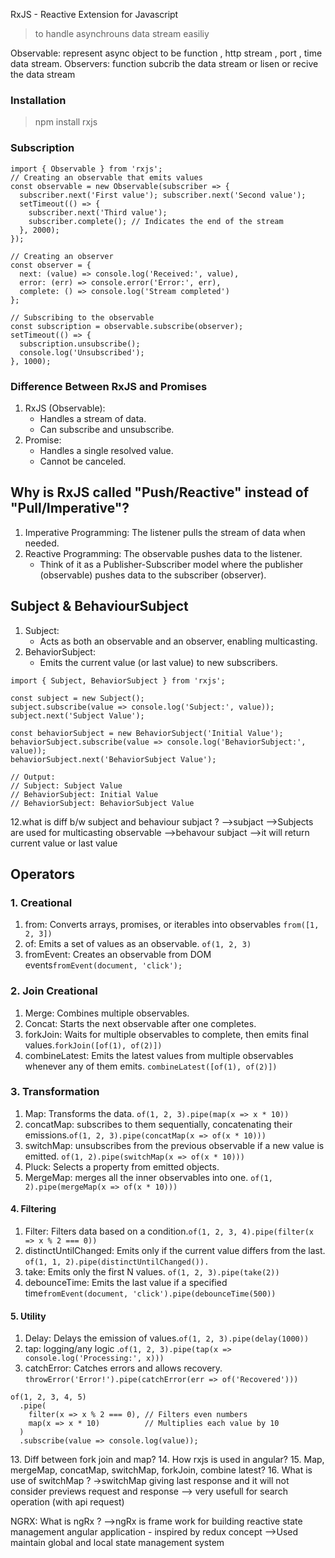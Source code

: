 
RxJS - Reactive Extension for Javascript 

> to handle asynchrouns data stream easiliy

Observable: represent async object to be function , http stream , port , time data stream. 
Observers: function subcrib the data stream or lisen or recive the data stream 

### Installation
> npm install rxjs
  
  
### Subscription
```
import { Observable } from 'rxjs';
// Creating an observable that emits values
const observable = new Observable(subscriber => {
  subscriber.next('First value'); subscriber.next('Second value');
  setTimeout(() => {
    subscriber.next('Third value');
    subscriber.complete(); // Indicates the end of the stream
  }, 2000);
});

// Creating an observer
const observer = {
  next: (value) => console.log('Received:', value),
  error: (err) => console.error('Error:', err),
  complete: () => console.log('Stream completed')
};

// Subscribing to the observable
const subscription = observable.subscribe(observer);
setTimeout(() => {
  subscription.unsubscribe();
  console.log('Unsubscribed');
}, 1000);
```

### Difference Between RxJS and Promises
1. RxJS (Observable):
    - Handles a stream of data.
    - Can subscribe and unsubscribe.
2. Promise:
    - Handles a single resolved value.
    - Cannot be canceled.
  

## Why is RxJS called "Push/Reactive" instead of "Pull/Imperative"?
1. Imperative Programming: The listener pulls the stream of data when needed.
2. Reactive Programming: The observable pushes data to the listener.
    - Think of it as a Publisher-Subscriber model where the publisher (observable) pushes data to the subscriber (observer).  
 
 


## Subject & BehaviourSubject
1. Subject:
    - Acts as both an observable and an observer, enabling multicasting.
2. BehaviorSubject:
    - Emits the current value (or last value) to new subscribers.

```
import { Subject, BehaviorSubject } from 'rxjs';

const subject = new Subject();
subject.subscribe(value => console.log('Subject:', value));
subject.next('Subject Value');

const behaviorSubject = new BehaviorSubject('Initial Value');
behaviorSubject.subscribe(value => console.log('BehaviorSubject:', value));
behaviorSubject.next('BehaviorSubject Value');

// Output:
// Subject: Subject Value
// BehaviorSubject: Initial Value
// BehaviorSubject: BehaviorSubject Value

 ```  
 12.what is diff b/w subject and behaviour subjact ?
   -->subjact
        -->Subjects are used for multicasting  observable
   -->behavour subjact 
        -->it will return current value or last value


## Operators

### 1. Creational
1. from: Converts arrays, promises, or iterables into observables `from([1, 2, 3])`  
2. of: Emits a set of values as an observable.  `of(1, 2, 3)`    
3. fromEvent: Creates an observable from DOM events`fromEvent(document, 'click');`  

### 2. Join Creational
1. Merge: Combines multiple observables.
2. Concat: Starts the next observable after one completes.
3. forkJoin: Waits for multiple observables to complete, then emits final values.`forkJoin([of(1), of(2)])`
4. combineLatest: Emits the latest values from multiple observables whenever any of them emits. `combineLatest([of(1), of(2)])`

### 3. Transformation 
1. Map: Transforms the data. `of(1, 2, 3).pipe(map(x => x * 10))`
2. concatMap: subscribes to them sequentially, concatenating their emissions.`of(1, 2, 3).pipe(concatMap(x => of(x * 10)))`  
3. switchMap: unsubscribes from the previous observable if a new value is emitted. `of(1, 2).pipe(switchMap(x => of(x * 10)))`
4. Pluck: Selects a property from emitted objects.  
5. MergeMap: merges all the inner observables into one.  `of(1, 2).pipe(mergeMap(x => of(x * 10)))`

#### 4. Filtering
1. Filter: Filters data based on a condition.`of(1, 2, 3, 4).pipe(filter(x => x % 2 === 0))`
2. distinctUntilChanged: Emits only if the current value differs from the last. `of(1, 1, 2).pipe(distinctUntilChanged()).`
4. take: Emits only the first N values. `of(1, 2, 3).pipe(take(2))`
6. debounceTime: Emits the last value if a specified time`fromEvent(document, 'click').pipe(debounceTime(500))`  

#### 5. Utility
1. Delay: Delays the emission of values.`of(1, 2, 3).pipe(delay(1000))`
2. tap: logging/any logic .`of(1, 2, 3).pipe(tap(x => console.log('Processing:', x)))`
3. catchError: Catches errors and allows recovery. `throwError('Error!').pipe(catchError(err => of('Recovered')))`

```
of(1, 2, 3, 4, 5)
  .pipe(
    filter(x => x % 2 === 0), // Filters even numbers
    map(x => x * 10)          // Multiplies each value by 10
  )
  .subscribe(value => console.log(value)); 
```

13.⁠ ⁠Diff between fork join and map?
14.  How rxjs is used in angular?
15.  Map, mergeMap, concatMap, switchMap, forkJoin, combine latest?
16.  What is use of switchMap ?
    ->switchMap giving last response and it will not consider previews request and response 
    --> very usefull for search operation (with api request)


NGRX:
What is ngRx ?
-->ngRx is frame work for building reactive state management angular application - inspired by redux concept
-->Used maintain global and local state management system